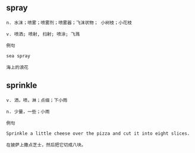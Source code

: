 
## spray
```
n. 水沫；喷雾；喷雾剂；喷雾器；飞沫状物； 小树枝；小花枝

v. 喷洒; 喷射, 扫射; 喷涂; 飞溅

例句

sea spray

海上的浪花
```
## sprinkle
```
v. 洒，喷，淋；点缀；下小雨

n. 少量，一些；小雨

例句

Sprinkle a little cheese over the pizza and cut it into eight slices.

在披萨上撒点芝士，然后把它切成八块。
```